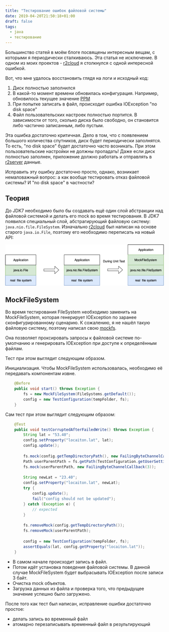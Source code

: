 ```yaml
---
title: "Тестирование ошибок файловой системы"
date: 2019-04-20T21:50:18+01:00
draft: false
tags:
  - java
  - тестирование
---
```

Большинство статей в моём блоге посвящены интересным вещам, с которыми я периодически сталкиваюсь. Эта статья не исключение. В одном из моих проектов - [r2cloud](http://github.com/dernasherbrezon/r2cloud) я столкнулся с одной интересной ошибкой.

Вот, что мне удалось восстановить глядя на логи и исходный код:

 1. Диск полностью заполнился
 2. В какой-то момент времени обновилась конфигурация. Например, обновилось текущее значение [PPM](https://davidnelson.me/?p=371)
 3. При попытке записать в файл, происходит ошибка IOException "no disk space"
 4. Файл пользовательских настроек полностью портится. В зависимости от того, сколько диска было свободно, он становится либо частично записанным, либо пустым. 

Эта ошибка достаточно критичная. Дело в том, что с появлением большого количества спутников, диск будет периодически заполнятся. То есть, "no disk space" будет достаточно часто возникать. При этом пользовательские настройки не должны пропадать! Даже если диск полностью заполнен, приложение должно работать и отправлять в [r2server](https://r2server.com) данные.

Исправить эту ошибку достаточно просто, однако, возникает немаловажный вопрос: а как вообще тестировать отказ файловой системы? И "no disk space" в частности?

## Теория

До JDK7 необходимо было бы создавать ещё один слой абстракции над файловой системой и делать его mock во время тестирования. В JDK7 появился специальный слой, абстрагирующий файловую систему: ```java.nio.file.FileSystem```. Изначально [r2cloud](http://github.com/dernasherbrezon/r2cloud) был написан на основе старого ```java.io.File```, поэтому его необходимо переписать на новый API:

![](img/api.png)

## MockFileSystem

Во время тестирования FileSystem необходимо заменить на MockFileSystem, которая генерирует IOException по заранее сконфигурированному сценарию. К сожалению, я не нашёл такую файловую систему, поэтому написал свою [mockfs](http://github.com/dernasherbrezon/mockfs).

Она позволяет проксировать запросы к файловой системе по-умолчанию и генерировать IOException при доступе к определённым файлам. 

Тест при этом выглядит следующим образом.

Инициализация. Чтобы MockFileSystem использовалась, необходимо её передавать компонентам извне.

```java
	@Before
	public void start() throws Exception {
		fs = new MockFileSystem(FileSystems.getDefault());
		config = new TestConfiguration(tempFolder, fs);
	}
``` 

Сам тест при этом выглядит следующим образом:

```java
	@Test
	public void testCorruptedAfterFailedWrite() throws Exception {
		String lat = "53.40";
		config.setProperty("locaiton.lat", lat);
		config.update();

		fs.mock(config.getTempDirectoryPath(), new FailingByteChannelCallback(3));
		Path userParentPath = fs.getPath(TestConfiguration.getUserSettingsLocation(tempFolder)).getParent();
		fs.mock(userParentPath, new FailingByteChannelCallback(3));

		String newLat = "23.40";
		config.setProperty("locaiton.lat", newLat);
		try {
			config.update();
			fail("config should not be updated");
		} catch (Exception e) {
			// expected
		}
		
		fs.removeMock(config.getTempDirectoryPath());
		fs.removeMock(userParentPath);

		config = new TestConfiguration(tempFolder, fs);
		assertEquals(lat, config.getProperty("locaiton.lat"));
	}
```

 * В самом начале происходит запись в файл.
 * Потом идёт установка поведения файловой системы. В данной случае MockFileSystem будет выбрасывать IOException после записи 3 байт.
 * Очистка mock объектов.
 * Загрузка данных из файла и проверка того, что предыдущее значение успешно было загружено.
 
После того как тест был написан, исправление ошибки достаточно простое: 

 * делать запись во временный файл 
 * атомарно перезаписывать временный файл в результирующий
 